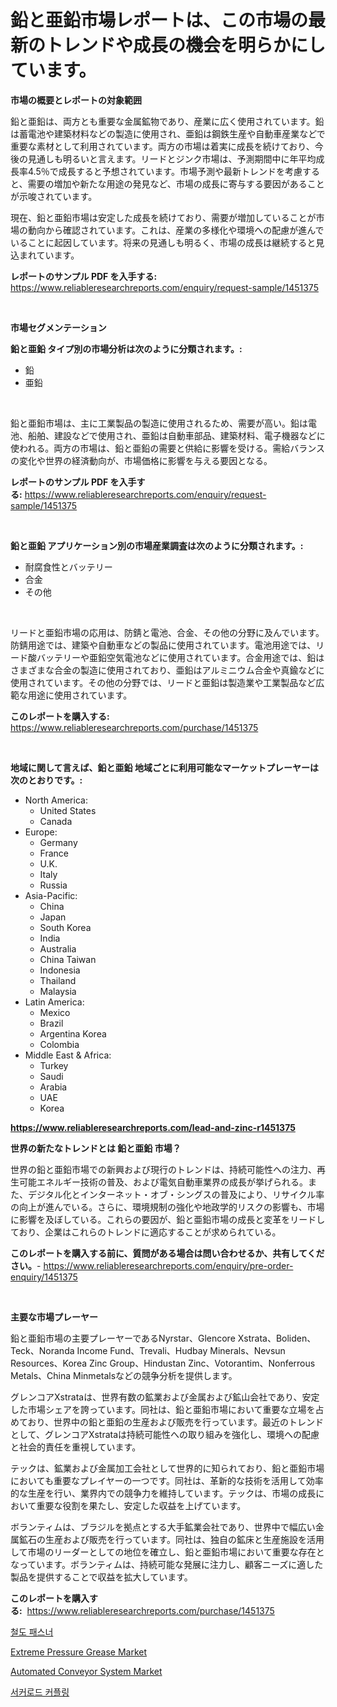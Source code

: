 <p><h1>鉛と亜鉛市場レポートは、この市場の最新のトレンドや成長の機会を明らかにしています。</h1></p><p><strong>市場の概要とレポートの対象範囲</strong></p>
<p><p>鉛と亜鉛は、両方とも重要な金属鉱物であり、産業に広く使用されています。鉛は蓄電池や建築材料などの製造に使用され、亜鉛は鋼鉄生産や自動車産業などで重要な素材として利用されています。両方の市場は着実に成長を続けており、今後の見通しも明るいと言えます。リードとジンク市場は、予測期間中に年平均成長率4.5％で成長すると予想されています。市場予測や最新トレンドを考慮すると、需要の増加や新たな用途の発見など、市場の成長に寄与する要因があることが示唆されています。</p><p>現在、鉛と亜鉛市場は安定した成長を続けており、需要が増加していることが市場の動向から確認されています。これは、産業の多様化や環境への配慮が進んでいることに起因しています。将来の見通しも明るく、市場の成長は継続すると見込まれています。</p></p>
<p><strong>レポートのサンプル PDF を入手する:</strong> <a href="https://www.reliableresearchreports.com/enquiry/request-sample/1451375">https://www.reliableresearchreports.com/enquiry/request-sample/1451375</a></p>
<p>&nbsp;</p>
<p><strong>市場セグメンテーション</strong></p>
<p><strong>鉛と亜鉛 タイプ別の市場分析は次のように分類されます。:</strong></p>
<p><ul><li>鉛</li><li>亜鉛</li></ul></p>
<p>&nbsp;</p>
<p><p>鉛と亜鉛市場は、主に工業製品の製造に使用されるため、需要が高い。鉛は電池、船舶、建設などで使用され、亜鉛は自動車部品、建築材料、電子機器などに使われる。両方の市場は、鉛と亜鉛の需要と供給に影響を受ける。需給バランスの変化や世界の経済動向が、市場価格に影響を与える要因となる。</p></p>
<p><strong>レポートのサンプル PDF を入手する:</strong>&nbsp;<a href="https://www.reliableresearchreports.com/enquiry/request-sample/1451375">https://www.reliableresearchreports.com/enquiry/request-sample/1451375</a></p>
<p>&nbsp;</p>
<p><strong> 鉛と亜鉛 アプリケーション別の市場産業調査は次のように分類されます。:</strong></p>
<p><ul><li>耐腐食性とバッテリー</li><li>合金</li><li>その他</li></ul></p>
<p>&nbsp;</p>
<p><p>リードと亜鉛市場の応用は、防錆と電池、合金、その他の分野に及んでいます。防錆用途では、建築や自動車などの製品に使用されています。電池用途では、リード酸バッテリーや亜鉛空気電池などに使用されています。合金用途では、鉛はさまざまな合金の製造に使用されており、亜鉛はアルミニウム合金や真鍮などに使用されています。その他の分野では、リードと亜鉛は製造業や工業製品など広範な用途に使用されています。</p></p>
<p><strong>このレポートを購入する:</strong>&nbsp; <a href="https://www.reliableresearchreports.com/purchase/1451375">https://www.reliableresearchreports.com/purchase/1451375</a></p>
<p>&nbsp;</p>
<p><strong>地域に関して言えば、鉛と亜鉛 地域ごとに利用可能なマーケットプレーヤーは次のとおりです。:</strong></p>
<p><ul>
    <li>
        North America:
        <ul>
            <li>United States</li>
            <li>Canada</li>
        </ul>
    </li>
    <li>
        Europe:
        <ul>
            <li>Germany</li>
            <li>France</li>
            <li>U.K.</li>
            <li>Italy</li>
            <li>Russia</li>
        </ul>
    </li>
    <li>
        Asia-Pacific:
        <ul>
            <li>China</li>
            <li>Japan</li>
            <li>South Korea</li>
            <li>India</li>
            <li>Australia</li>
            <li>China Taiwan</li>
            <li>Indonesia</li>
            <li>Thailand</li>
            <li>Malaysia</li>
        </ul>
    </li>
    <li>
        Latin America:
        <ul>
            <li>Mexico</li>
            <li>Brazil</li>
            <li>Argentina Korea</li>
            <li>Colombia</li>
        </ul>
    </li>
    <li>
        Middle East & Africa:
        <ul>
            <li>Turkey</li>
            <li>Saudi</li>
            <li>Arabia</li>
            <li>UAE</li>
            <li>Korea</li>
        </ul>
    </li>
    </ul></p>
<p><strong><a href="https://www.reliableresearchreports.com/lead-and-zinc-r1451375">https://www.reliableresearchreports.com/lead-and-zinc-r1451375</a></strong>&nbsp;</p>
<p><strong>世界の新たなトレンドとは 鉛と亜鉛 市場？</strong></p>
<p><p>世界の鉛と亜鉛市場での新興および現行のトレンドは、持続可能性への注力、再生可能エネルギー技術の普及、および電気自動車業界の成長が挙げられる。また、デジタル化とインターネット・オブ・シングスの普及により、リサイクル率の向上が進んでいる。さらに、環境規制の強化や地政学的リスクの影響も、市場に影響を及ぼしている。これらの要因が、鉛と亜鉛市場の成長と変革をリードしており、企業はこれらのトレンドに適応することが求められている。</p></p>
<p><strong>このレポートを購入する前に、質問がある場合は問い合わせるか、共有してください。</strong>- <a href="https://www.reliableresearchreports.com/enquiry/pre-order-enquiry/1451375">https://www.reliableresearchreports.com/enquiry/pre-order-enquiry/1451375</a></p>
<p>&nbsp;</p>
<p><strong>主要な市場プレーヤー</strong></p>
<p><p>鉛と亜鉛市場の主要プレーヤーであるNyrstar、Glencore Xstrata、Boliden、Teck、Noranda Income Fund、Trevali、Hudbay Minerals、Nevsun Resources、Korea Zinc Group、Hindustan Zinc、Votorantim、Nonferrous Metals、China Minmetalsなどの競争分析を提供します。</p><p>グレンコアXstrataは、世界有数の鉱業および金属および鉱山会社であり、安定した市場シェアを誇っています。同社は、鉛と亜鉛市場において重要な立場を占めており、世界中の鉛と亜鉛の生産および販売を行っています。最近のトレンドとして、グレンコアXstrataは持続可能性への取り組みを強化し、環境への配慮と社会的責任を重視しています。</p><p>テックは、鉱業および金属加工会社として世界的に知られており、鉛と亜鉛市場においても重要なプレイヤーの一つです。同社は、革新的な技術を活用して効率的な生産を行い、業界内での競争力を維持しています。テックは、市場の成長において重要な役割を果たし、安定した収益を上げています。</p><p>ボランティムは、ブラジルを拠点とする大手鉱業会社であり、世界中で幅広い金属鉱石の生産および販売を行っています。同社は、独自の鉱床と生産施設を活用して市場のリーダーとしての地位を確立し、鉛と亜鉛市場において重要な存在となっています。ボランティムは、持続可能な発展に注力し、顧客ニーズに適した製品を提供することで収益を拡大しています。</p></p>
<p><strong>このレポートを購入する:</strong>&nbsp;&nbsp;<a href="https://www.reliableresearchreports.com/purchase/1451375">https://www.reliableresearchreports.com/purchase/1451375</a></p>
<p><p><a href="https://github.com/fernandotryO5lson96765/Market-Research-Report-List-1/blob/main/766058019380.md">철도 패스너</a></p><p><a href="https://butternut-bug-553.notion.site/Extreme-Pressure-Grease-Market-Size-Global-Industry-Overview-Market-Segmentation-and-Forecast-202-6451623e6b304a9cbaab15e695bfe907">Extreme Pressure Grease Market</a></p><p><a href="https://view.publitas.com/reportprime-1/automated-conveyor-system-market-research-report-forecasted-for-period-from-2024-2031-by-market-type-market-application-and-region/">Automated Conveyor System Market</a></p><p><a href="https://github.com/CliftonFisher9067/Market-Research-Report-List-1/blob/main/483705219379.md">서커로드 커플링</a></p></p>